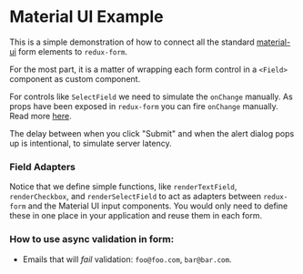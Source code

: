 # Material UI Example

This is a simple demonstration of how to connect all the standard
[material-ui](https://github.com/callemall/material-ui) form elements to `redux-form`.

For the most part, it is a matter of wrapping each form control in a `<Field>`
component as custom component.

For controls like `SelectField` we need to simulate the `onChange` manually. As props
have been exposed in `redux-form` you can fire `onChange` manually.
Read more [here](../../../docs/api/Field.md#usage).

The delay between when you click "Submit" and when the alert dialog pops up is intentional,
to simulate server latency.

### Field Adapters

Notice that we define simple functions, like `renderTextField`, `renderCheckbox`, and 
`renderSelectField` to act as adapters between `redux-form` and the Material UI input 
components. You would only need to define these in one place in your application and reuse
them in each form.

### How to use async validation in form:

* Emails that will _fail_ validation: `foo@foo.com`, `bar@bar.com`.

